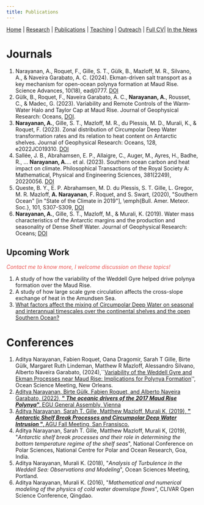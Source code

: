 ```yaml
---
title: Publications
---
```

[Home](index.html) | [Research](research.html) | [Publications](publications.html) | [Teaching](teaching.html) | [Outreach](outreach.html) |  [Full CV](https://github.com/adityarn/CV/blob/master/CV.pdf)| [In the News](news.html)

    
# Journals

1. Narayanan, A., Roquet, F., Gille, S. T., Gülk, B., Mazloff, M. R., Silvano, A., & Naveira Garabato, A. C. (2024). Ekman-driven salt transport as a key mechanism for open-ocean polynya formation at Maud Rise. Science Advances, 10(18), eadj0777. [DOI](https://doi.org/10.1126/sciadv.adj0777)
1. Gülk, B., Roquet, F., Naveira Garabato, A. C., **Narayanan, A.**, Rousset, C., & Madec, G. (2023). Variability and Remote Controls of the Warm‐Water Halo and Taylor Cap at Maud Rise. Journal of Geophysical Research: Oceans, [DOI](https://doi.org/10.1029/2022JC019517).
1. **Narayanan, A.**, Gille, S. T., Mazloff, M. R., du Plessis, M. D., Murali, K., & Roquet, F. (2023). Zonal distribution of Circumpolar Deep Water transformation rates and its relation to heat content on Antarctic shelves. Journal of Geophysical Research: Oceans, 128, e2022JC019310. [DOI](https://doi.org/10.1029/2022JC019310)
1. Sallée, J. B., Abrahamsen, E. P., Allaigre, C., Auger, M., Ayres, H., Badhe, R., ... **Narayanan, A.**... et al. (2023). Southern ocean carbon and heat impact on climate. Philosophical Transactions of the Royal Society A: Mathematical, Physical and Engineering Sciences, 381(2249), 20220056. [DOI](https://doi.org/10.1098/rsta.2022.0056)
1. Queste, B. Y., E. P. Abrahamsen, M. D. du Plessis, S. T. Gille, L. Gregor, M. R. Mazloff, **A. Narayanan**, F. Roquet, and S. Swart, (2020), "Southern Ocean" [in "State of the Climate in 2019"], \emph{Bull. Amer. Meteor. Soc.}, 101, S307-S309, [DOI](https://doi.org/10.1175/BAMS-D-20-0090.1)
1.  **Narayanan, A.**, Gille, S. T., Mazloff, M., & Murali, K. (2019). Water mass characteristics of the Antarctic margins and the production and seasonality of Dense Shelf Water. Journal of Geophysical Research: Oceans; [DOI](https://doi.org/10.1029/2018JC014907)



    
<!-- ## Under Review -->

<!-- <font color="#eb5552"> *Contact me for drafts* </font> -->

<!-- 2. **2022:** **Narayanan, A., Roquet, F., G&uuml;lk, B., Mazloff, M., Silvano, A., Gille, S. T., Garabato, A., N. Eastern Weddell Gyre Variability Impacts Maud Rise Stratification** -- Under review, study analyses the complex flow -- topography interaction on the eastern flank of the Maud Rise seamount in the Weddell Sea and studies the impact on polynya formation. -->


## Upcoming Work

<font color="#eb5552"> *Contact me to know more, I welcome discussion on these topics!* </font>

1. A study of how the variability of the Weddell Gyre helped drive polynya formation over the Maud Rise. 
1. A study of how large scale gyre circulation affects the cross-slope exchange of heat in the Amundsen Sea.
1. [What factors affect the mixing of Circumpolar Deep Water on seasonal and interannual timescales over the continental shelves and the open Southern Ocean?](https://github.com/adityarn/CDW_mixing_ACCESS)


# Conferences

1. Aditya Narayanan, Fabien Roquet, Oana Dragomir, Sarah T Gille, Birte Gülk, Margaret Ruth Lindeman, Matthew R Mazloff, Alessandro Silvano, Alberto Naveira Garabato, (2024),``[Variability of the Weddell Gyre and Ekman Processes near Maud Rise: Implications for Polynya Formation](https://agu.confex.com/agu/OSM24/prelim.cgi/Paper/1483507)'', Ocean Science Meeting, New Orleans.
1. [Aditya Narayanan, Birte Gülk, Fabien Roquet, and Alberto Naveira Garabato, (2022), <strong> "<em> The oceanic drivers of the 2017 Maud Rise Polynya</em>", </strong> EGU General Assembly, Vienna](https://meetingorganizer.copernicus.org/EGU22/EGU22-9100.html)
1.  [Aditya Narayanan, Sarah T. Gille, Matthew Mazloff, Murali K, (2019), <strong> "<em> Antarctic Shelf Break Processes and Circumpolar Deep Water Intrusion </em>", </strong> AGU Fall Meeting, San Fransisco.](https://agu.confex.com/agu/fm19/meetingapp.cgi/Paper/505561)
1. Aditya Narayanan, Sarah T. Gille, Matthew Mazloff, Murali K, (2019), "<em>Antarctic shelf break processes and their role in determining the bottom temperature regime of the shelf seas</em>", National Conference on Polar Sciences, National Centre for Polar and Ocean Research, Goa, India.
1. Aditya Narayanan, Murali K. (2018), "<em>Analysis of Turbulence in the Weddell Sea: Observations and Modeling</em>", Ocean Sciences Meeting, Portland.
1. Aditya Narayanan, Murali K. (2016), "<em>Mathematical and numerical modeling of the physics of cold water downslope flows</em>", CLIVAR Open Science Conference, Qingdao.
